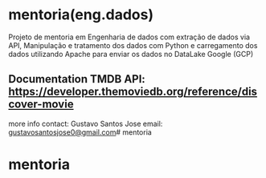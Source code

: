 mentoria(eng.dados)
==============================

Projeto de mentoria em Engenharia de dados com extração de dados via API, Manipulação e tratamento dos dados com Python e carregamento dos dados utilizando Apache para enviar os dados no DataLake Google (GCP)

Documentation TMDB API: https://developer.themoviedb.org/reference/discover-movie
------------

more info contact: Gustavo Santos Jose email: gustavosantosjose0@gmail.com# mentoria
# mentoria
